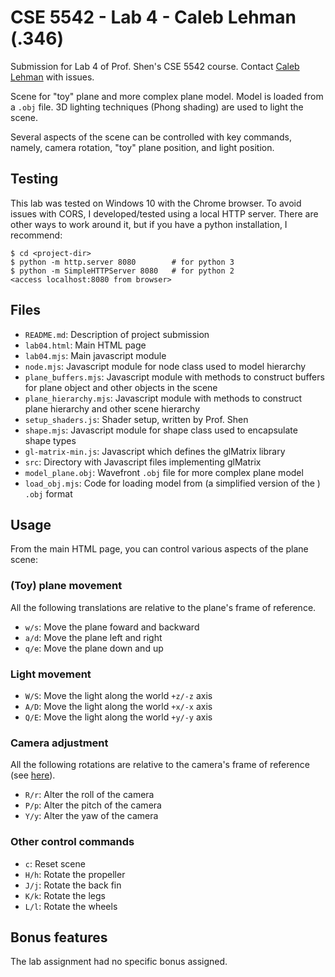 # CSE 5542 - Lab 4 - Caleb Lehman (.346)

Submission for Lab 4 of Prof. Shen's CSE 5542 course.
Contact [Caleb Lehman](mailto:lehman.346@osu.edu) with issues.

Scene for "toy" plane and more complex plane model.
Model is loaded from a `.obj` file.
3D lighting techniques (Phong shading) are used to light the scene.

Several aspects of the scene can be controlled with key commands,
namely, camera rotation, "toy" plane position, and light position.

## Testing

This lab was tested on Windows 10 with the Chrome browser.
To avoid issues with CORS, I developed/tested using a local
HTTP server. There are other ways to work around it, but if
you have a python installation, I recommend:

```
$ cd <project-dir>
$ python -m http.server 8080        # for python 3
$ python -m SimpleHTTPServer 8080   # for python 2
<access localhost:8080 from browser>
```

## Files

  - `README.md`: Description of project submission
  - `lab04.html`: Main HTML page
  - `lab04.mjs`: Main javascript module
  - `node.mjs`: Javascript module for node class used to model hierarchy
  - `plane_buffers.mjs`: Javascript module with methods to construct buffers
    for plane object and other objects in the scene
  - `plane_hierarchy.mjs`: Javascript module with methods to construct plane
    hierarchy and other scene hierarchy
  - `setup_shaders.js`: Shader setup, written by Prof. Shen
  - `shape.mjs`: Javascript module for shape class used to encapsulate shape types
  - `gl-matrix-min.js`: Javascript which defines the glMatrix library
  - `src`: Directory with Javascript files implementing glMatrix
  - `model_plane.obj`: Wavefront `.obj` file for more complex plane model
  - `load_obj.mjs`: Code for loading model from (a simplified version of the ) `.obj` format

## Usage

From the main HTML page, you can control various aspects
of the plane scene:

### (Toy) plane movement

All the following translations are relative to
the plane's frame of reference.

  - `w/s`: Move the plane foward and backward
  - `a/d`: Move the plane left and right
  - `q/e`: Move the plane down and up 

### Light movement

  - `W/S`: Move the light along the world `+z/-z` axis
  - `A/D`: Move the light along the world `+x/-x` axis
  - `Q/E`: Move the light along the world `+y/-y` axis

### Camera adjustment

All the following rotations are relative to
the camera's frame of reference
(see [here](https://en.wikipedia.org/wiki/Aircraft_principal_axes)).

  - `R/r`: Alter the roll of the camera
  - `P/p`: Alter the pitch of the camera
  - `Y/y`: Alter the yaw of the camera

### Other control commands

  - `c`: Reset scene
  - `H/h`: Rotate the propeller
  - `J/j`: Rotate the back fin
  - `K/k`: Rotate the legs
  - `L/l`: Rotate the wheels

## Bonus features

The lab assignment had no specific bonus assigned.
